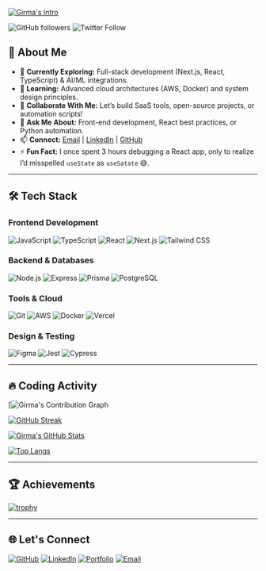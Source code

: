 [![Girma's Intro](https://readme-typing-svg.demolab.com?font=Fira+Code&weight=600&size=21&pause=1000&color=36BCF7&width=435&lines=👋+Hi+there!+I'm+Girma;💻+Software+Engineer)](https://girmish1.netlify.app/)

![GitHub followers](https://img.shields.io/github/followers/Girma35?style=social) ![Twitter Follow](https://img.shields.io/twitter/follow/Girma880731631?style=social)

## 🚀 About Me  

- 🔭 **Currently Exploring:** Full-stack development (Next.js, React, TypeScript) & AI/ML integrations.  
- 🌱 **Learning:** Advanced cloud architectures (AWS, Docker) and system design principles.  
- 👯 **Collaborate With Me:** Let’s build SaaS tools, open-source projects, or automation scripts!  
- 💬 **Ask Me About:** Front-end development, React best practices, or Python automation.  
- 📫 **Connect:** [Email](mailto:girmawakeyo4@gmail.com) | [LinkedIn](https://www.linkedin.com/in/girma35) | [GitHub](https://github.com/Girma35)
- ⚡ **Fun Fact:** I once spent 3 hours debugging a React app, only to realize I’d misspelled `useState` as `useSatate` 😅.  

---

## 🛠️ Tech Stack

### **Frontend Development**
![JavaScript](https://img.shields.io/badge/JavaScript-F7DF1E?style=for-the-badge&logo=javascript&logoColor=black)
![TypeScript](https://img.shields.io/badge/TypeScript-3178C6?style=for-the-badge&logo=typescript&logoColor=white)
![React](https://img.shields.io/badge/React-20232A?style=for-the-badge&logo=react&logoColor=61DAFB)
![Next.js](https://img.shields.io/badge/Next.js-000000?style=for-the-badge&logo=nextdotjs&logoColor=white)
![Tailwind CSS](https://img.shields.io/badge/Tailwind_CSS-38B2AC?style=for-the-badge&logo=tailwind-css&logoColor=white)

### **Backend & Databases**
![Node.js](https://img.shields.io/badge/Node.js-339933?style=for-the-badge&logo=nodedotjs&logoColor=white)
![Express](https://img.shields.io/badge/Express-000000?style=for-the-badge&logo=express&logoColor=white)
![Prisma](https://img.shields.io/badge/Prisma-2D3748?style=for-the-badge&logo=prisma&logoColor=white)
![PostgreSQL](https://img.shields.io/badge/PostgreSQL-4169E1?style=for-the-badge&logo=postgresql&logoColor=white)

### **Tools & Cloud**
![Git](https://img.shields.io/badge/Git-F05032?style=for-the-badge&logo=git&logoColor=white)
![AWS](https://img.shields.io/badge/AWS-232F3E?style=for-the-badge&logo=amazonaws&logoColor=white)
![Docker](https://img.shields.io/badge/Docker-2496ED?style=for-the-badge&logo=docker&logoColor=white)
![Vercel](https://img.shields.io/badge/Vercel-000000?style=for-the-badge&logo=vercel&logoColor=white)

### **Design & Testing**
![Figma](https://img.shields.io/badge/Figma-F24E1E?style=for-the-badge&logo=figma&logoColor=white)
![Jest](https://img.shields.io/badge/Jest-C21325?style=for-the-badge&logo=jest&logoColor=white)
![Cypress](https://img.shields.io/badge/Cypress-17202C?style=for-the-badge&logo=cypress&logoColor=white)

---


## 🔥 Coding Activity

[![Girma's Contribution Graph](https://github-readme-activity-graph.vercel.app/graph?username=Girma35&theme=dracula)

[![GitHub Streak](https://github-readme-streak-stats.herokuapp.com/?user=Girma35&theme=dark)](https://git.io/streak-stats)

[![Girma's GitHub Stats](https://github-readme-stats.vercel.app/api?username=Girma35&show_icons=true&theme=dark)](https://github.com/Girma35)

[![Top Langs](https://github-readme-stats.vercel.app/api/top-langs/?username=Girma35&layout=compact&theme=dark&langs_count=6)](https://github.com/Girma35)

---

## 🏆 Achievements

[![trophy](https://github-profile-trophy.vercel.app/?username=Girma35&theme=gruvbox&margin-w=15&margin-h=15&no-bg=true)](https://github.com/ryo-ma/github-profile-trophy)

---

## 🌐 Let's Connect
[![GitHub](https://img.shields.io/badge/GitHub-181717?style=for-the-badge&logo=github&logoColor=white)](https://github.com/Girma35)
[![LinkedIn](https://img.shields.io/badge/LinkedIn-0A66C2?style=for-the-badge&logo=linkedin&logoColor=white)](https://www.linkedin.com/in/girma35)
[![Portfolio](https://img.shields.io/badge/Portfolio-4285F4?style=for-the-badge&logo=google-chrome&logoColor=white)](https://girmish1.netlify.app/)
[![Email](https://img.shields.io/badge/Email-EA4335?style=for-the-badge&logo=gmail&logoColor=white)](mailto:girmawakeyo4@gmail.com)

